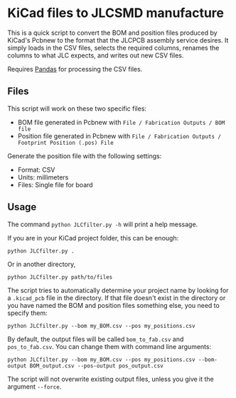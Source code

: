 
# KiCad files to JLCSMD manufacture

This is a quick script to convert the BOM and position files produced by KiCad's Pcbnew
to the format that the JLCPCB assembly service desires. It simply loads in the CSV files,
selects the required columns, renames the columns to what JLC expects, and writes out
new CSV files.

Requires [Pandas](https://pandas.pydata.org/) for processing the CSV files.

## Files

This script will work on these two specific files:

* BOM file generated in Pcbnew with `File / Fabrication Outputs / BOM file`
* Position file generated in Pcbnew with `File / Fabrication Outputs / Footprint Position (.pos) File`

Generate the position file with the following settings:

* Format: CSV
* Units: millimeters
* Files: Single file for board


## Usage

The command `python JLCfilter.py -h` will print a help message.

If you are in your KiCad project folder, this can be enough:

```
python JLCfilter.py . 
```

Or in another directory,

```
python JLCfilter.py path/to/files
```


The script tries to automatically determine your project name by looking for a `.kicad_pcb`
file in the directory. If that file doesn't exist in the directory or you have named the BOM
and position files something else, you need to specify them:

```
python JLCfilter.py --bom my_BOM.csv --pos my_positions.csv
```

By default, the output files will be called `bom_to_fab.csv` and `pos_to_fab.csv`. 
You can change them with command line arguments:

```
python JLCfilter.py --bom my_BOM.csv --pos my_positions.csv --bom-output BOM_output.csv --pos-output pos_output.csv
```

The script will not overwrite existing output files, 
unless you give it the argument `--force`.
